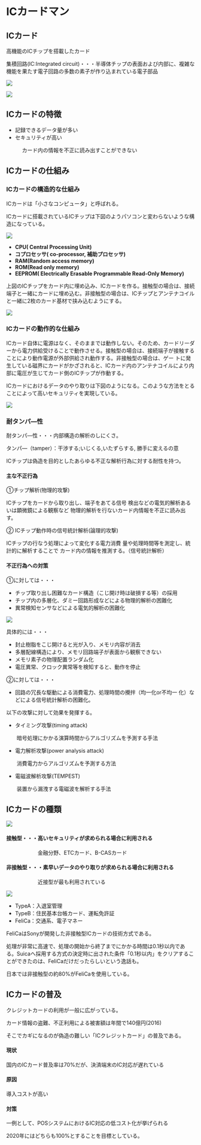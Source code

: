 # ICカードマン

## ICカード

高機能のICチップを搭載したカード

集積回路\(IC:Integrated circuit\)・・・半導体チップの表面および内部に、複雑な機能を果たす電子回路の多数の素子が作り込まれている電子部品

![](../.gitbook/assets/ickdovisa.PNG)

![](../.gitbook/assets/suica.PNG)

## ICカードの特徴

* 記録できるデータ量が多い
* セキュリティが高い

　　　カード内の情報を不正に読み出すことができない

## ICカードの仕組み

### ICカードの構造的な仕組み

ICカードは「小さなコンピュータ」と呼ばれる。

ICカードに搭載されているICチップは下図のようパソコンと変わらないような構造になっている。

![](../.gitbook/assets/icchippu.PNG)

* **CPU\( Central Processing Unit\)**
* **コプロセッサ\( co-processor, 補助プロセッサ\)**
* **RAM\(Random access memory\)**
* **ROM\(Read only memory\)**
* **EEPROM\( Electrically Erasable Programmable Read-Only Memory\)**

上図のICチップをカード内に埋め込み、ICカードを作る。接触型の場合は、接続端子と一緒にカードに埋め込む。非接触型の場合は、ICチップとアンテナコイルと一緒に2枚のカード基材で挟み込むようにする。

![](../.gitbook/assets/ickdono.PNG)

### ICカードの動作的な仕組み

ICカード自体に電源はなく、そのままでは動作しない。そのため、カードリーダーから電力供給受けることで動作させる。接触型の場合は、接続端子が接触することにより動作電源が外部供給され動作する。非接触型の場合は、ゲー トに発生している磁界にカードがかざされると、ICカード内のアンテナコイルにより内 部に電圧が生じてカード側のICチップが作動する。

ICカードにおけるデータのやり取りは下図のようになる。このような方法をとることによって高いセキュリティを実現している。

![](../.gitbook/assets/ickdonodtanoyariri.PNG)

### 耐タンパ―性

耐タンパ―性・・・内部構造の解析のしにくさ。

タンパ―（tamper）：干渉する;いじくる,いたずらする, 勝手に変えるの意

ICチップは偽造を目的としたあらゆる不正な解析行為に対する耐性を持つ。

#### 主な不正行為

①チップ解析\(物理的攻撃\)

ICチップをカードから取り出し、端子をあてる信号 検出などの電気的解析あるいは顕微鏡による観察など 物理的解析を行ないカード内情報を不正に読み出す。

② ICチップ動作時の信号統計解析\(論理的攻撃\)

ICチップの行なう処理によって変化する電力消費 量や処理時間等を測定し、統計的に解析することで カード内の情報を推測する。（信号統計解析）

#### 不正行為への対策

①に対しては・・・

*  チップ取り出し困難なカード構造（こじ開け時は破損する等）の採用
* チップ内の多層化、ダミー回路形成などによる物理的解析の困難化
* 異常検知センサなどによる電気的解析の困難化

![](../.gitbook/assets/tanpaicchippu.PNG)

具体的には・・・

* 封止樹脂をこじ開けると光が入り、メモリ内容が消去
* 多層配線構造により、メモリ回路端子が表面から観察できない
* メモリ素子の物理配置ランダム化
* 電圧異常、クロック異常等を検知すると、動作を停止

②に対しては・・・

* 回路の冗長な駆動による消費電力、処理時間の攪拌（均一化or不均一 化）などによる信号統計解析の困難化。

以下の攻撃に対して効果を発揮する。

* タイミング攻撃\(timing attack\)

　　暗号処理にかかる演算時間からアルゴリズムを予測する手法

* 電力解析攻撃\(power analysis attack\)

　　消費電力からアルゴリズムを予測する方法

* 電磁波解析攻撃\(TEMPEST\)

　　装置から漏洩する電磁波を解析する手法

## ICカードの種類

![](../.gitbook/assets/ickdo%20%281%29.PNG)

#### 接触型・・・高いセキュリティが求められる場合に利用される

　　　　　　金融分野、ETCカード、B-CASカード

#### 非接触型・・・素早いデータのやり取りが求められる場合に利用される

　　　　　　近接型が最も利用されている

![](../.gitbook/assets/fei-jie-chu-xing-fen-lei.PNG)

* TypeA：入退室管理
* TypeB：住民基本台帳カード、運転免許証
* FeliCa：交通系、電子マネー

FeliCaはSonyが開発した非接触型ICカードの技術方式である。

処理が非常に高速で、処理の開始から終了までにかかる時間は0.1秒以内である。Suicaへ採用する方式の決定時に出された条件「0.1秒以内」をクリアすることができたのは、FeliCaだけだったらしいという逸話も。

日本では非接触型の約80%がFeliCaを使用している。

## ICカードの普及 <a id="ickdono-1"></a>

クレジットカードの利用が一般に広がっている。

カード情報の盗難、不正利用による被害額は年間で140億円\(2016\)

そこでカギになるのが偽造の難しい「ICクレジットカード」の普及である。

#### 現状 <a id="zhuang"></a>

国内のICカード普及率は70%だが、決済端末のIC対応が遅れている

#### 原因 <a id="yuan-yin"></a>

導入コストが高い

#### 対策 <a id="ce"></a>

一例として、POSシステムにおけるIC対応の低コスト化が挙げられる

2020年にはどちらも100%とすることを目標としている。



